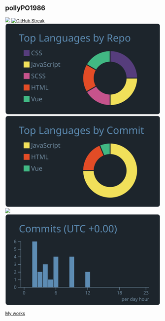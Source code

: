 ## pollyPO1986

[![](http://github-profile-summary-cards.vercel.app/api/cards/profile-details?username=pollyPO1986&theme=city_lights)](http://pollypo.works/)
[![GitHub Streak](https://streak-stats.demolab.com?user=pollyPO1986&theme=nord&hide_border=true&locale=zh_Hant&date_format=%5BY.%5Dn.j&mode=weekly&card_width=700)](https://git.io/streak-stats)
[![](https://raw.githubusercontent.com/pollyPO1986/pollyPO1986/master/profile-summary-card-output/city_lights/1-repos-per-language.svg)](http://pollypo.works/)
[![](https://raw.githubusercontent.com/pollyPO1986/pollyPO1986/master/profile-summary-card-output/city_lights/2-most-commit-language.svg)](http://pollypo.works/)
[![](http://github-profile-summary-cards.vercel.app/api/cards/stats?username=pollyPO1986&theme=city_lights)](http://pollypo.works/)
[![](https://raw.githubusercontent.com/pollyPO1986/pollyPO1986/master/profile-summary-card-output/city_lights/4-productive-time.svg)](http://pollypo.works/)

[My works](http://pollypo.works/)
